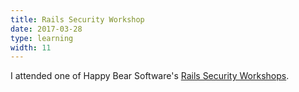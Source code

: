 ```yaml
---
title: Rails Security Workshop
date: 2017-03-28
type: learning
width: 11
---
```

I attended one of Happy Bear Software's
[Rails Security Workshops](https://www.happybearsoftware.com/).
